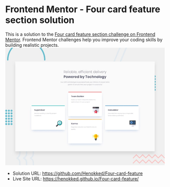 # Frontend Mentor - Four card feature section solution

This is a solution to the [Four card feature section challenge on Frontend Mentor](https://www.frontendmentor.io/challenges/four-card-feature-section-weK1eFYK). Frontend Mentor challenges help you improve your coding skills by building realistic projects. 
![alt text](image.png)



- Solution URL: https://github.com/Henokked/Four-card-feature
- Live Site URL: https://henokked.github.io/Four-card-feature/
